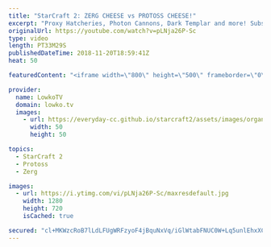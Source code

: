 ```yaml
---
title: "StarCraft 2: ZERG CHEESE vs PROTOSS CHEESE!"
excerpt: "Proxy Hatcheries, Photon Cannons, Dark Templar and more! Subscribe for more videos: http://lowko.tv/youtube Battlecruiser death ball: https://goo.gl/cQoQgX  A really cool series of games played on the new ladder maps between Goblin and Nerchio in StarCraft 2. In this game both players decide to play"
originalUrl: https://youtube.com/watch?v=pLNja26P-Sc
type: video
length: PT33M29S
publishedDateTime: 2018-11-20T18:59:41Z
heat: 50

featuredContent: "<iframe width=\"800\" height=\"500\" frameborder=\"0\" src=\"https://www.youtube.com/embed/pLNja26P-Sc\" allow=\"accelerometer; autoplay; encrypted-media; gyroscope; picture-in-picture\" allowfullscreen></iframe>"

provider:
  name: LowkoTV
  domain: lowko.tv
  images:
    - url: https://everyday-cc.github.io/starcraft2/assets/images/organizations/lowko.tv-50x50.jpg
      width: 50
      height: 50

topics:
  - StarCraft 2
  - Protoss
  - Zerg

images:
  - url: https://i.ytimg.com/vi/pLNja26P-Sc/maxresdefault.jpg
    width: 1280
    height: 720
    isCached: true

secured: "cl+MKWzcRoB7lLdLFUgWRFzyoF4jBquNxVq/iGlWtabFNUC0W+Lq5unlEhxXCCRshmgILWxkGNrRJ7obCzzHEP4Goc7J9Sp5n1MOLEHlxNeViPCE4DxgDlVqlIZt3hJ8nNnLxqBfBj1HKqVDkGyH48FtLsqAUNaDtIJGB2xPZBJ1o7JGkgAxKwT0leS7tvrRqGl2eoAtRQc1Tk2KsjcTx/m9Jaz5HkpHJmqTepMNfGyiwLuCQq37ARPp2RD+P8rmI+j+jaw3Dx3FNraVzU2L8k7W+0leJsoyg5Wwdv6KBRmY/Z+fzPV3CysUaQaDS/qena6n6/K5RvTGkFMZP2QbgZW8p9DcApT7GekZYKls4UpkOGN1A8Ml5ZLjmi/IC3XrWAY1TpD3aJ43uggUdbg3Ez76NmukCpXVTNfmDr9gWIl3V62zGCTDrFLIRBP972IN;Svr7Tkj8Jq+8/fgf3JuTpA=="
---
```


